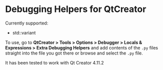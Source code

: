 # Debugging Helpers for QtCreator

Currently supported:

- std::variant

To use, go to **QtCreator > Tools > Options > Debugger > Locals & Expressions > Extra Debugging Helpers**
and add contents of the `.py` files straight into the file you got there or browse and select the `.py` file.

It has been tested to work with Qt Creator 4.11.2
